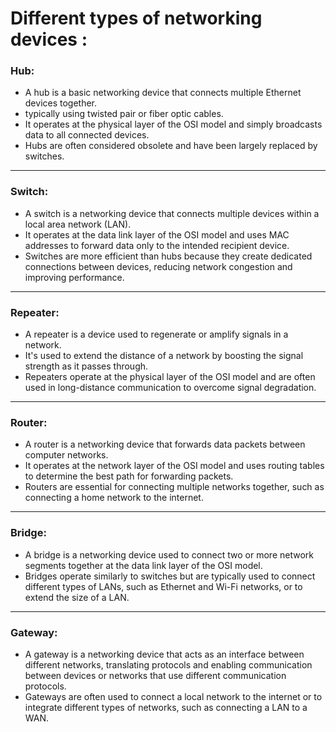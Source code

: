 # Different types of networking devices :
### Hub: 
* A hub is a basic networking device that connects multiple Ethernet devices together.
* typically using twisted pair or fiber optic cables. 
* It operates at the physical layer of the OSI model and simply broadcasts data to all connected devices. 
* Hubs are often considered obsolete and have been largely replaced by switches.

---
### Switch: 
* A switch is a networking device that connects multiple devices within a local area network (LAN). 
* It operates at the data link layer of the OSI model and uses MAC addresses to forward data only to the intended recipient device. 
* Switches are more efficient than hubs because they create dedicated connections between devices, reducing network congestion and improving performance.

---
### Repeater: 
* A repeater is a device used to regenerate or amplify signals in a network. 
* It's used to extend the distance of a network by boosting the signal strength as it passes through. 
* Repeaters operate at the physical layer of the OSI model and are often used in long-distance communication to overcome signal degradation.

---
### Router: 
* A router is a networking device that forwards data packets between computer networks. 
* It operates at the network layer of the OSI model and uses routing tables to determine the best path for forwarding packets. 
* Routers are essential for connecting multiple networks together, such as connecting a home network to the internet.

---
### Bridge: 
* A bridge is a networking device used to connect two or more network segments together at the data link layer of the OSI model. 
* Bridges operate similarly to switches but are typically used to connect different types of LANs, such as Ethernet and Wi-Fi networks, or to extend the size of a LAN.

---
### Gateway: 
* A gateway is a networking device that acts as an interface between different networks, translating protocols and enabling communication between devices or networks that use different communication protocols. 
* Gateways are often used to connect a local network to the internet or to integrate different types of networks, such as connecting a LAN to a WAN.
